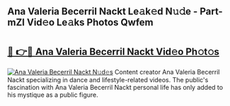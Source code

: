 ## Ana Valeria Becerril Nackt Le𝚊k𝚎d N𝚞𝚍e - Part-mZI Vid𝚎o Le𝚊ks Photos Qwfem

# <h2><a href="http://fb5uaa.evod.top/?m=Ana+Valeria+Becerril+Nackt">🔗 👉🔴 Ana Valeria Becerril Nackt Vid𝚎o Ph𝚘t𝚘s</a></h2>

[![Ana Valeria Becerril Nackt N𝚞d𝚎s](https://i.imgur.com/8V9OHl7.gif)](http://fb5uaa.evod.top/?m=Ana+Valeria+Becerril+Nackt)
Content creator Ana Valeria Becerril Nackt specializing in dance and lifestyle-related videos. The public's fascination with Ana Valeria Becerril Nackt personal life has only added to his mystique as a public figure. 
